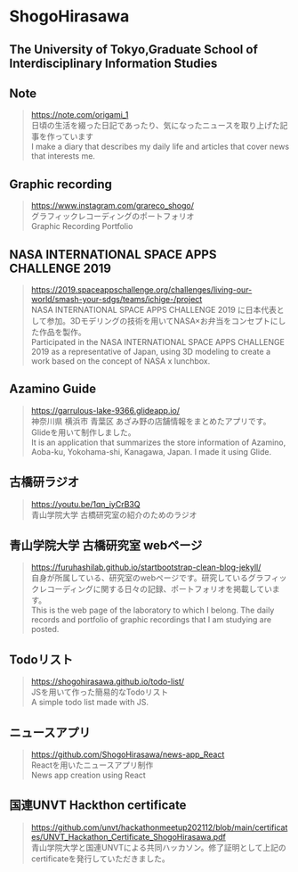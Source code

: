 # ShogoHirasawa

The University of Tokyo,Graduate School of Interdisciplinary Information Studies
---

## Note
> https://note.com/origami_1   
 日頃の生活を綴った日記であったり、気になったニュースを取り上げた記事を作っています   
 I make a diary that describes my daily life and articles that cover news that interests me.   
 
## Graphic recording
> https://www.instagram.com/grareco_shogo/   
グラフィックレコーディングのポートフォリオ   
 Graphic Recording Portfolio
  

## NASA INTERNATIONAL SPACE APPS CHALLENGE 2019   
> https://2019.spaceappschallenge.org/challenges/living-our-world/smash-your-sdgs/teams/ichige-/project   
  NASA INTERNATIONAL SPACE APPS CHALLENGE 2019 に日本代表として参加。3Dモデリングの技術を用いてNASA×お弁当をコンセプトにした作品を製作。   
  Participated in the NASA INTERNATIONAL SPACE APPS CHALLENGE 2019 as a representative of Japan, using 3D modeling to create a work based on the concept of NASA x lunchbox.
  
 
 ## Azamino Guide
 > https://garrulous-lake-9366.glideapp.io/   
 神奈川県 横浜市 青葉区 あざみ野の店舗情報をまとめたアプリです。Glideを用いて制作しました。   
 It is an application that summarizes the store information of Azamino, Aoba-ku, Yokohama-shi, Kanagawa, Japan. I made it using Glide.
 
 
## 古橋研ラジオ   
> https://youtu.be/1qn_iyCrB3Q   
青山学院大学 古橋研究室の紹介のためのラジオ   

## 青山学院大学 古橋研究室 webページ
>https://furuhashilab.github.io/startbootstrap-clean-blog-jekyll/   
自身が所属している、研究室のwebページです。研究しているグラフィックレコーディングに関する日々の記録、ポートフォリオを掲載しています。   
This is the web page of the laboratory to which I belong. The daily records and portfolio of graphic recordings that I am studying are posted.

## Todoリスト   
>https://shogohirasawa.github.io/todo-list/    
JSを用いて作った簡易的なTodoリスト   
A simple todo list made with JS.

## ニュースアプリ
> https://github.com/ShogoHirasawa/news-app_React   
Reactを用いたニュースアプリ制作   
News app creation using React   

## 国連UNVT Hackthon certificate   
> https://github.com/unvt/hackathonmeetup202112/blob/main/certificates/UNVT_Hackathon_Certificate_ShogoHirasawa.pdf   
青山学院大学と国連UNVTによる共同ハッカソン。修了証明として上記のcertificateを発行していただきました。

